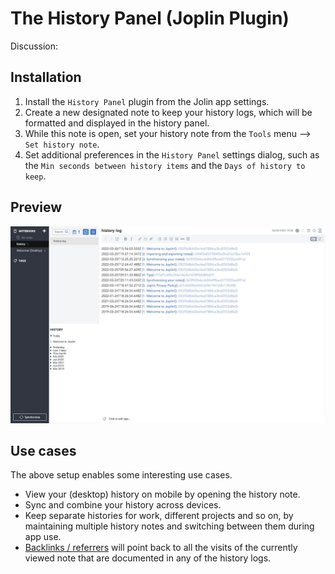 # The History Panel (Joplin Plugin)

Discussion: 
## Installation

1. Install the `History Panel` plugin from the Jolin app settings.
2. Create a new designated note to keep your history logs, which will be formatted and displayed in the history panel.
3. While this note is open, set your history note from the `Tools` menu --> `Set history note`.
4. Set additional preferences in the `History Panel` settings dialog, such as the `Min seconds between history items` and the `Days of history to keep`.

## Preview

![app preview](img/preview.jpg)
## Use cases

The above setup enables some interesting use cases.

- View your (desktop) history on mobile by opening the history note.
- Sync and combine your history across devices.
- Keep separate histories for work, different projects and so on, by maintaining multiple history notes and switching between them during app use.
- [Backlinks / referrers](https://github.com/ylc395/joplin-plugin-note-link-system) will point back to all the visits of the currently viewed note that are documented in any of the history logs.
